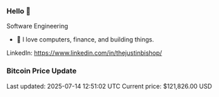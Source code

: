 ### Hello 🤙  

Software Engineering

- 🔭 I love computers, finance, and building things.
  
LinkedIn: https://www.linkedin.com/in/thejustinbishop/  














































































































































































































































































































































































































































































































































































































































































































































































































































### Bitcoin Price Update
Last updated: 2025-07-14 12:51:02 UTC
Current price: $121,826.00 USD
